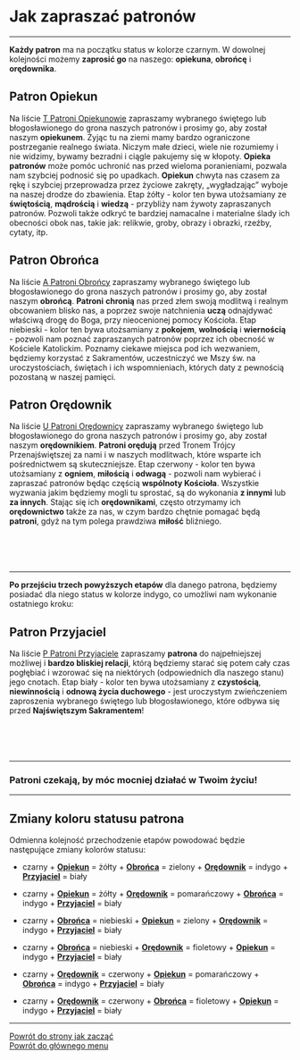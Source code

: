 # Jak zapraszać patronów
---

**Każdy patron** ma na początku status w kolorze <span class="status status-black">czarnym</span>. W dowolnej kolejności możemy **zaprosić go** na naszego: **opiekuna**, **obrońcę** i **orędownika**.
## <span id="jak-zapraszac-patronow-patron-opiekun">Patron Opiekun</span>
Na liście [<span class="status status-list"><span class="status status-yellow">T</span> Patroni Opiekunowie</span>](patroni_opiekunowie.md) zapraszamy wybranego świętego lub błogosławionego do grona naszych patronów i prosimy go, aby został naszym **opiekunem**. Żyjąc tu na ziemi mamy bardzo ograniczone postrzeganie realnego świata. Niczym małe dzieci, wiele nie rozumiemy i nie widzimy, bywamy bezradni i ciągle pakujemy się w kłopoty. **Opieka patronów** może pomóc uchronić nas przed wieloma poranieniami, pozwala nam szybciej podnosić się po upadkach. **Opiekun** chwyta nas czasem za rękę i szybciej przeprowadza przez życiowe zakręty, „wygładzając” wyboje na naszej drodze do zbawienia. Etap <span class="status status-yellow">żółty</span> - kolor ten bywa utożsamiany ze **świętością**, **mądrością** i **wiedzą** - przybliży nam żywoty zapraszanych patronów. Pozwoli także odkryć te bardziej namacalne i materialne ślady ich obecności obok nas, takie jak: relikwie, groby, obrazy i obrazki, rzeźby, cytaty, itp.
## <span id="jak-zapraszac-patronow-patron-obronca">Patron Obrońca</span>
Na liście [<span class="status status-list"><span class="status status-blue">A</span> Patroni Obrońcy</span>](patroni_obroncy.md) zapraszamy wybranego świętego lub błogosławionego do grona naszych patronów i prosimy go, aby został naszym **obrońcą**. **Patroni** **chronią** nas przed złem swoją modlitwą i realnym obcowaniem blisko nas, a poprzez swoje natchnienia **uczą** odnajdywać właściwą drogę do Boga, przy nieocenionej pomocy Kościoła. Etap <span class="status status-blue">niebieski</span> - kolor ten bywa utożsamiany z **pokojem**, **wolnością** i **wiernością** - pozwoli nam poznać zapraszanych patronów poprzez ich obecność w Kościele Katolickim. Poznamy ciekawe miejsca pod ich wezwaniem, będziemy korzystać z Sakramentów, uczestniczyć we Mszy św. na uroczystościach, świętach i ich wspomnieniach, których daty z pewnością pozostaną w naszej pamięci.
## <span id="jak-zapraszac-patronow-patron-oredownik">Patron Orędownik</span>
Na liście [<span class="status status-list"><span class="status status-red">U</span> Patroni Orędownicy</span>](patroni_oredownicy.md) zapraszamy wybranego świętego lub błogosławionego do grona naszych patronów i prosimy go, aby został naszym **orędownikiem**. **Patroni orędują** przed Tronem Trójcy Przenajświętszej za nami i w naszych modlitwach, które wsparte ich pośrednictwem są skuteczniejsze. Etap <span class="status status-red">czerwony</span> - kolor ten bywa utożsamiany z **ogniem**, **miłością** i **odwagą** - pozwoli nam wybierać i zapraszać patronów będąc częścią **wspólnoty Kościoła**. Wszystkie wyzwania jakim będziemy mogli tu sprostać, są do wykonania **z innymi** lub **za innych**. Stając się ich **orędownikami**, często otrzymamy ich **orędownictwo** także za nas, w czym bardzo chętnie pomagać będą **patroni**, gdyż na tym polega prawdziwa **miłość** bliźniego.
<br />
<br />
<br />
<br />
<br />

---
**Po przejściu trzech powyższych etapów** dla danego patrona, będziemy posiadać dla niego status w kolorze <span class="status status-indigo">indygo</span>, co umożliwi nam wykonanie ostatniego kroku:
## <span id="jak-zapraszac-patronow-patron-przyjaciel">Patron Przyjaciel</span>
Na liście [<span class="status status-list"><span class="status status-white">P</span> Patroni Przyjaciele</span>](patroni_przyjaciele.md) zapraszamy **patrona** do najpełniejszej możliwej i **bardzo bliskiej relacji**, którą będziemy starać się potem cały czas pogłębiać i wzorować się na niektórych (odpowiednich dla naszego stanu) jego cnotach. Etap <span class="status status-white">biały</span> - kolor ten bywa utożsamiany z **czystością**, **niewinnością** i **odnową życia duchowego** - jest uroczystym zwieńczeniem zaproszenia wybranego świętego lub błogosławionego, które odbywa się przed **Najświętszym Sakramentem**!
<br />
<br />
<br />
<br />
<br />

---
### Patroni czekają, by móc mocniej działać w Twoim życiu!

---

## Zmiany koloru statusu patrona
Odmienna kolejność przechodzenie etapów powodować będzie następujące zmiany kolorów statusu:
- <span class="status status-black">czarny</span> + [<span class="status status-yellow">**Opiekun**</span>](patroni_opiekunowie.md) = <span class="status status-yellow">żółty</span> + [<span class="status status-blue">**Obrońca**</span>](patroni_obroncy.md) = <span class="status status-green">zielony</span> + [<span class="status status-red">**Orędownik**</span>](patroni_oredownicy.md) = <span class="status status-indigo">indygo</span> + [<span class="status status-white">**Przyjaciel**</span>](patroni_przyjaciele.md) = <span class="status status-white">biały</span>

- <span class="status status-black">czarny</span> + [<span class="status status-yellow">**Opiekun**</span>](patroni_opiekunowie.md) = <span class="status status-yellow">żółty</span> + [<span class="status status-red">**Orędownik**</span>](patroni_oredownicy.md) = <span class="status status-orange">pomarańczowy</span> + [<span class="status status-blue">**Obrońca**</span>](patroni_obroncy.md) = <span class="status status-indigo">indygo</span> + [<span class="status status-white">**Przyjaciel**</span>](patroni_przyjaciele.md) = <span class="status status-white">biały</span>

- <span class="status status-black">czarny</span> + [<span class="status status-blue">**Obrońca**</span>](patroni_obroncy.md) = <span class="status status-blue">niebieski</span> + [<span class="status status-yellow">**Opiekun**</span>](patroni_opiekunowie.md) = <span class="status status-green">zielony</span> + [<span class="status status-red">**Orędownik**</span>](patroni_oredownicy.md) = <span class="status status-indigo">indygo</span> + [<span class="status status-white">**Przyjaciel**</span>](patroni_przyjaciele.md) = <span class="status status-white">biały</span>

- <span class="status status-black">czarny</span> + [<span class="status status-blue">**Obrońca**</span>](patroni_obroncy.md) = <span class="status status-blue">niebieski</span> + [<span class="status status-red">**Orędownik**</span>](patroni_oredownicy.md) = <span class="status status-violet">fioletowy</span> + [<span class="status status-yellow">**Opiekun**</span>](patroni_opiekunowie.md) = <span class="status status-indigo">indygo</span> + [<span class="status status-white">**Przyjaciel**</span>](patroni_przyjaciele.md) = <span class="status status-white">biały</span>

- <span class="status status-black">czarny</span> + [<span class="status status-red">**Orędownik**</span>](patroni_oredownicy.md) = <span class="status status-red">czerwony</span> + [<span class="status status-yellow">**Opiekun**</span>](patroni_opiekunowie.md) = <span class="status status-orange">pomarańczowy</span> + [<span class="status status-blue">**Obrońca**</span>](patroni_obroncy.md) = <span class="status status-indigo">indygo</span> + [<span class="status status-white">**Przyjaciel**</span>](patroni_przyjaciele.md) = <span class="status status-white">biały</span>

- <span class="status status-black">czarny</span> + [<span class="status status-red">**Orędownik**</span>](patroni_oredownicy.md) = <span class="status status-red">czerwony</span> + [<span class="status status-blue">**Obrońca**</span>](patroni_obroncy.md) = <span class="status status-violet">fioletowy</span> + [<span class="status status-yellow">**Opiekun**</span>](patroni_opiekunowie.md) = <span class="status status-indigo">indygo</span> + [<span class="status status-white">**Przyjaciel**</span>](patroni_przyjaciele.md) = <span class="status status-white">biały</span>

---
[Powrót do strony jak zacząć](jak_zaczac.md#jak-zaczac-patroni)  
[Powrót do głównego menu](index.md)
